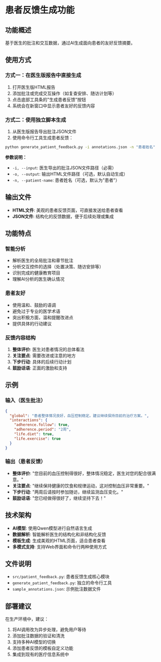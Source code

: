 # 患者反馈生成功能

## 功能概述

基于医生的批注和交互数据，通过AI生成面向患者的友好反馈摘要。

## 使用方式

### 方式一：在医生版报告中直接生成

1. 打开医生版HTML报告
2. 添加批注或完成交互操作（如复查安排、随访计划等）
3. 点击底部工具条的"生成患者反馈"按钮
4. 系统会在新窗口中显示患者友好的反馈内容

### 方式二：使用独立脚本生成

1. 从医生版报告导出批注JSON文件
2. 使用命令行工具生成患者反馈：

```bash
python generate_patient_feedback.py -i annotations.json -n "患者姓名"
```

**参数说明：**
- `-i, --input`: 医生导出的批注JSON文件路径（必需）
- `-o, --output`: 输出HTML文件路径（可选，默认自动生成）
- `-n, --patient-name`: 患者姓名（可选，默认为"患者"）

## 输出文件

- **HTML文件**: 美观的患者反馈页面，可直接发送给患者查看
- **JSON文件**: 结构化的反馈数据，便于后续处理或集成

## 功能特点

### 智能分析
- 解析医生的全局批注和章节批注
- 分析交互控件的选择（处置决策、随访安排等）
- 识别完成的健康教育项目
- 理解AI分析的医生确认情况

### 患者友好
- 使用温和、鼓励的语调
- 避免过于专业的医学术语
- 突出积极方面，温和提醒改进点
- 提供具体的行动建议

### 反馈内容结构
1. **整体评价**: 医生对患者情况的总体看法
2. **关注要点**: 需要改进或注意的地方
3. **下步行动**: 具体的后续行动计划
4. **鼓励话语**: 正面的激励和支持

## 示例

### 输入（医生批注）
```json
{
  "global": "患者整体情况良好，血压控制稳定。建议继续保持目前的治疗方案。",
  "interactions": {
    "adherence.follow": true,
    "adherence.period": "2周",
    "life.diet": true,
    "life.exercise": true
  }
}
```

### 输出（患者反馈）
- **整体评价**: "您目前的血压控制得很好，整体情况稳定，医生对您的配合很满意。"
- **关注要点**: "继续保持健康的饮食和规律运动，这对控制血压非常重要。"
- **下步行动**: "两周后请按时参加随访，继续监测血压变化。"
- **鼓励话语**: "您已经做得很好了，继续坚持下去！"

## 技术架构

- **AI模型**: 使用Qwen模型进行自然语言生成
- **数据解析**: 智能解析医生的结构化和非结构化反馈
- **模板生成**: 生成美观的HTML页面，适合患者查看
- **多模式支持**: 支持Web界面和命令行两种使用方式

## 文件说明

- `src/patient_feedback.py`: 患者反馈生成核心模块
- `generate_patient_feedback.py`: 独立的命令行工具
- `sample_annotations.json`: 示例批注数据文件

## 部署建议

在生产环境中，建议：

1. 将AI调用改为异步处理，避免用户等待
2. 添加批注数据的验证和清洗
3. 支持多种AI模型的切换
4. 添加患者反馈的模板自定义功能
5. 集成到现有的医疗信息系统中

